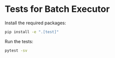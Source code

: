 # Tests for Batch Executor

Install the required packages:

```bash
pip install -e ".[test]"
```

Run the tests:

```bash
pytest -sv
```

